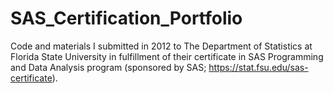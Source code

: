 # SAS_Certification_Portfolio
Code and materials I submitted in 2012 to The Department of Statistics at Florida State University in fulfillment of their certificate in SAS Programming and Data Analysis program (sponsored by SAS; https://stat.fsu.edu/sas-certificate).
